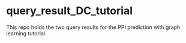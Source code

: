 # query_result_DC_tutorial
This repo holds the two query results for the PPI prediction with graph learning tutorial.
